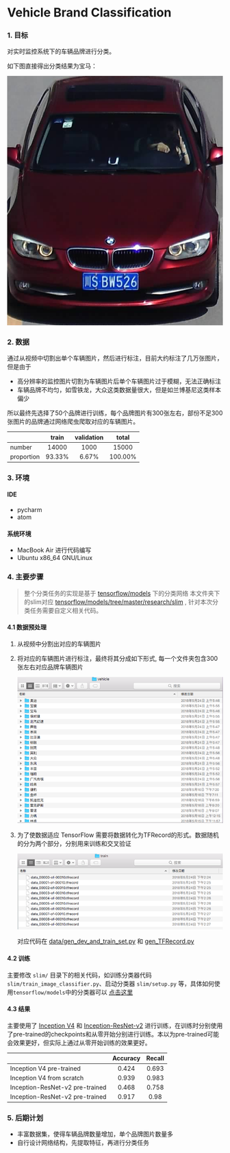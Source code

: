 # Vehicle Brand Classification

### 1. 目标

对实时监控系统下的车辆品牌进行分类。

如下图直接得出分类结果为宝马：

![宝马](img/car_0000393.png)

### 2. 数据

通过从视频中切割出单个车辆图片，然后进行标注，目前大约标注了几万张图片，但是由于
	
* 高分辨率的监控图片切割为车辆图片后单个车辆图片过于模糊，无法正确标注
* 车辆品牌不均匀，如雪铁龙，大众这类数据量很大，但是如兰博基尼这类样本偏少

所以最终先选择了50个品牌进行训练，每个品牌图片有300张左右，部份不足300张图片的品牌通过网络爬虫爬取对应的车辆图片。

|        | train           | validation  | total  |
| ------------- |:-------------:| :-----:| :-----:|
| number      | 14000 | 1000 | 15000|
| proportion      | 93.33%      |   6.67% | 100.00%|


### 3. 环境
#### IDE
* pycharm
* atom

#### 系统环境
* MacBook Air 进行代码编写
* Ubuntu x86_64 GNU/Linux


### 4. 主要步骤
>	整个分类任务的实现是基于 [tensorflow/models](https://github.com/tensorflow/models/) 下的分类网络
>  本文件夹下的slim对应 [tensorflow/models/tree/master/research/slim](https://github.com/tensorflow/models/tree/master/research/slim) , 针对本次分类任务需要自定义相关代码。
> 

#### 4.1 数据预处理
1. 从视频中分割出对应的车辆图片
2. 将对应的车辆图片进行标注，最终将其分成如下形式, 每一个文件夹包含300张左右对应品牌车辆图片

	![](img/vehicle.png)

3. 为了使数据适应 TensorFlow 需要将数据转化为TFRecord的形式。数据随机的分为两个部分，分别用来训练和交叉验证

	![训练数据](img/train.png)
	
	对应代码在 [data/gen_dev_and_train_set.py](data/gen_dev_and_train_set.py) 和 [gen_TFRecord.py](data/gen_TFRecord.py)
	
#### 4.2 训练

主要修改 `slim/` 目录下的相关代码，如训练分类器代码`slim/train_image_classifier.py`、启动分类器 `slim/setup.py` 等，具体如何使用`tensorflow/models`中的分类器可以 [点击这里](https://github.com/tensorflow/models/tree/master/research/slim)


#### 4.3 结果
主要使用了 [Inception V4](http://arxiv.org/abs/1602.07261) 和 [Inception-ResNet-v2](http://arxiv.org/abs/1602.07261) 进行训练，在训练时分别使用了pre-trained的checkpoints和从零开始分别进行训练。本以为pre-trained可能会效果更好，但实际上通过从零开始训练的效果更好。

|        | Accuracy           | Recall |
| ------------- |:-------------:| :-----:|
| Inception V4 pre-trained      | 0.424 | 0.693 |
| Inception V4 from scratch      | 0.939 | 0.983 |
| Inception-ResNet-v2 pre-trained      | 0.468      |  0.758 |
| Inception-ResNet-v2 pre-trained      | 0.917      |  0.98 |

### 5. 后期计划
* 丰富数据集，使得车辆品牌数量增加，单个品牌图片数量多
* 自行设计网络结构，先提取特征，再进行分类任务







